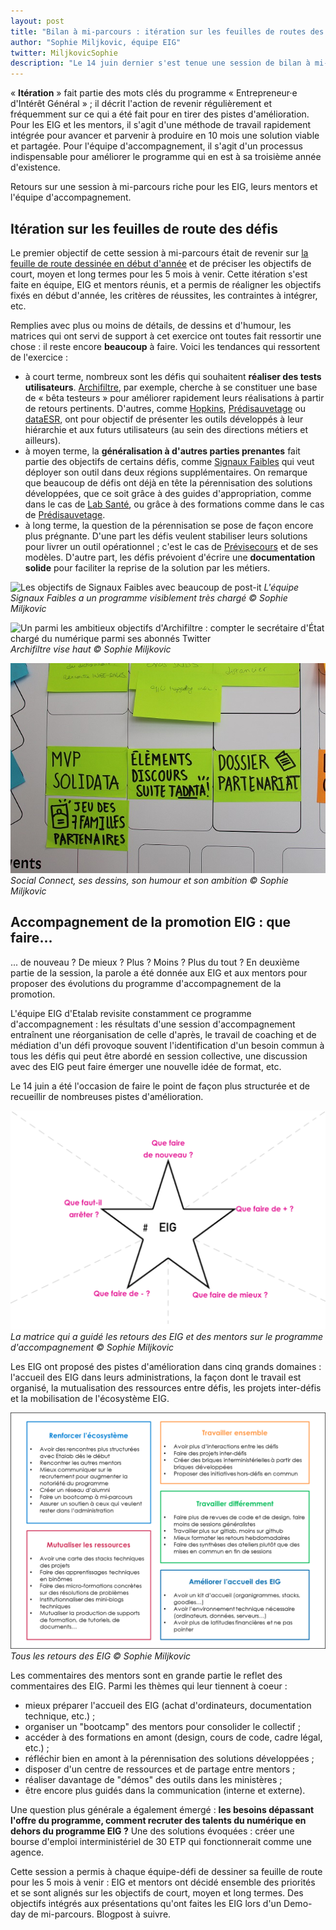 ```yaml
---
layout: post
title: "Bilan à mi-parcours : itération sur les feuilles de routes des défis EIG et l'accompagnement de l'équipe EIG"
author: "Sophie Miljkovic, équipe EIG"
twitter: MiljkovicSophie
description: "Le 14 juin dernier s'est tenue une session de bilan à mi-parcours. L'occasion pour les EIG et leurs mentors de faire le point sur leurs défis et d'adapter la feuille de route des 5 mois à venir. L'occasion aussi de faire des retours sur l'accompagnement qu'offre l'équipe EIG. En voici une synthèse."
---
```


« **Itération** » fait partie des mots clés du programme
« Entrepreneur·e d'Intérêt Général » ; il décrit l'action de revenir
régulièrement et fréquemment sur ce qui a été fait pour en tirer des
pistes d'amélioration. Pour les EIG et les mentors, il s'agit d'une
méthode de travail rapidement intégrée pour avancer et parvenir à
produire en 10 mois une solution viable et partagée. Pour l'équipe
d'accompagnement, il s'agit d'un processus indispensable pour
améliorer le programme qui en est à sa troisième année d'existence.

Retours sur une session à mi-parcours riche pour les EIG, leurs
mentors et l'équipe d'accompagnement.

## Itération sur les feuilles de route des défis

Le premier objectif de cette session à mi-parcours était de revenir
sur [la feuille de route dessinée en début
d'année](https://entrepreneur-interet-general.etalab.gouv.fr/posts/2018/04/04/construire-une-feuille-de-route-partagee/)
et de préciser les objectifs de court, moyen et long termes pour les 5
mois à venir. Cette itération s'est faite en équipe, EIG et mentors
réunis, et a permis de réaligner les objectifs fixés en début d'année,
les critères de réussites, les contraintes à intégrer, etc.

Remplies avec plus ou moins de détails, de dessins et d'humour, les
matrices qui ont servi de support à cet exercice ont toutes fait
ressortir une chose : il reste encore **beaucoup** à faire. Voici les
tendances qui ressortent de l'exercice :

- à court terme, nombreux sont les défis qui souhaitent **réaliser des
  tests
  utilisateurs**. [Archifiltre](https://entrepreneur-interet-general.etalab.gouv.fr/defi/2017/09/26/archemse/),
  par exemple, cherche à se constituer une base de « bêta testeurs »
  pour améliorer rapidement leurs réalisations à partir de retours
  pertinents. D'autres, comme
  [Hopkins](https://entrepreneur-interet-general.etalab.gouv.fr/defi/2017/09/26/hopkins/),
  [Prédisauvetage](https://entrepreneur-interet-general.etalab.gouv.fr/defi/2017/09/26/donneesauvetagemaritime/)
  ou
  [dataESR](https://entrepreneur-interet-general.etalab.gouv.fr/defi/2017/09/26/dataesr/),
  ont pour objectif de présenter les outils développés à leur
  hiérarchie et aux futurs utilisateurs (au sein des directions
  métiers et ailleurs).
- à moyen terme, la **généralisation à d'autres parties prenantes**
  fait partie des objectifs de certains défis, comme [Signaux
  Faibles](https://entrepreneur-interet-general.etalab.gouv.fr/defi/2017/09/26/signauxfaibles/)
  qui veut déployer son outil dans deux régions supplémentaires. On
  remarque que beaucoup de défis ont déjà en tête la pérennisation des
  solutions développées, que ce soit grâce à des guides
  d'appropriation, comme dans le cas de [Lab
  Santé](https://entrepreneur-interet-general.etalab.gouv.fr/defi/2017/09/26/labsante/),
  ou grâce à des formations comme dans le cas de
  [Prédisauvetage](https://entrepreneur-interet-general.etalab.gouv.fr/defi/2017/09/26/donneesauvetagemaritime/).
- à long terme, la question de la pérennisation se pose de façon
  encore plus prégnante. D'une part les défis veulent stabiliser leurs
  solutions pour livrer un outil opérationnel ; c'est le cas de
  [Prévisecours](https://entrepreneur-interet-general.etalab.gouv.fr/defi/2017/09/26/previsecours/)
  et de ses modèles. D'autre part, les défis prévoient d'écrire une
  **documentation solide** pour faciliter la reprise de la solution
  par les métiers.

![Les objectifs de Signaux Faibles avec beaucoup de
post-it](/img/blog/Matrice-Signaux-Faibles.jpg) _L'équipe Signaux Faibles a
un programme visiblement très chargé © Sophie Miljkovic_

![Un parmi les ambitieux objectifs d'Archifiltre : compter le secrétaire d'État chargé du numérique parmi ses abonnés Twitter](/img/blog/Matrice-Archifiltre.jpg)
_Archifiltre vise haut © Sophie Miljkovic_

![Les objectifs de Social Connect tout en dessins et en humour](/img/blog/Matrice-Social-Connect.jpg)
_Social Connect, ses dessins, son humour et son ambition © Sophie Miljkovic_

## Accompagnement de la promotion EIG : que faire...

... de nouveau ? De mieux ? Plus ? Moins ? Plus du tout ? En deuxième
partie de la session, la parole a été donnée aux EIG et aux mentors
pour proposer des évolutions du programme d'accompagnement de la
promotion.

L'équipe EIG d'Etalab revisite constamment ce programme
d'accompagnement : les résultats d'une session d'accompagnement
entraînent une réorganisation de celle d'après, le travail de coaching
et de médiation d'un défi provoque souvent l'identification d'un
besoin commun à tous les défis qui peut être abordé en session
collective, une discussion avec des EIG peut faire émerger une
nouvelle idée de format, etc.

Le 14 juin a été l'occasion de faire le point de façon plus structurée
et de recueillir de nombreuses pistes d'amélioration.

![Une matrice d'évaluation de l'accompagnement du programme](/img/blog/Matrice-evaluation-accompagnement.png)
_La matrice qui a guidé les retours des EIG et des mentors sur le programme d'accompagnement © Sophie Miljkovic_

Les EIG ont proposé des pistes d'amélioration dans cinq grands
domaines : l'accueil des EIG dans leurs administrations, la façon dont
le travail est organisé, la mutualisation des ressources entre défis,
les projets inter-défis et la mobilisation de l'écosystème EIG.

![Un tableau reprenant les 5 domaines de recommandations et le détail de ces recommandations](/img/blog/Retours-EIG.png)
_Tous les retours des EIG © Sophie Miljkovic_

Les commentaires des mentors sont en grande partie le reflet des
commentaires des EIG. Parmi les thèmes qui leur tiennent à coeur : 

- mieux préparer l'accueil des EIG (achat d'ordinateurs, documentation technique, etc.) ;
- organiser un "bootcamp" des mentors pour consolider le collectif ;
- accéder à des formations en amont (design, cours de code, cadre légal, etc.) ;
- réfléchir bien en amont à la pérennisation des solutions développées ;
- disposer d'un centre de ressources et de partage entre mentors ;
- réaliser davantage de "démos" des outils dans les ministères ;
- être encore plus guidés dans la communication (interne et externe).

Une question plus générale a également émergé : **les besoins
dépassant l'offre du programme, comment recruter des talents du
numérique en dehors du programme EIG ?** Une des solutions évoquées :
créer une bourse d'emploi interministériel de 30 ETP qui
fonctionnerait comme une agence.

Cette session a permis à chaque équipe-défi de dessiner sa feuille de
route pour les 5 mois à venir : EIG et mentors ont décidé ensemble des
priorités et se sont alignés sur les objectifs de court, moyen et long
termes. Des objectifs intégrés aux présentations qu'ont faites les EIG
lors d'un Demo-day de mi-parcours. Blogpost à suivre.



